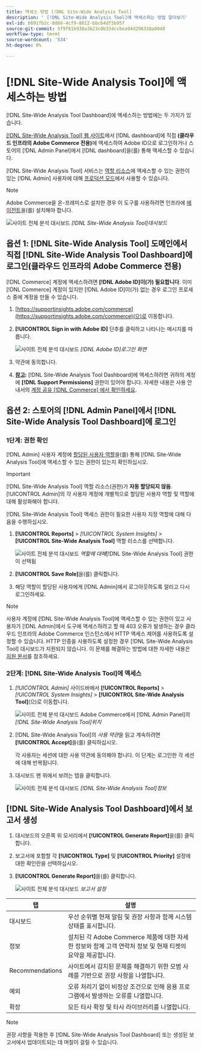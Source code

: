 ```yaml
---
title: 액세스 방법 [!DNL Site-Wide Analysis Tool]
description: ' [!DNL Site-Wide Analysis Tool]에 액세스하는 방법 알아보기'
exl-id: b691fb2c-8d66-4cf9-8612-bbcb4df5b95f
source-git-commit: 5f9f81b930a3b23c0b334ccbea94d296338a0048
workflow-type: tm+mt
source-wordcount: '534'
ht-degree: 0%

---
```


# [!DNL Site-Wide Analysis Tool]에 액세스하는 방법

[!DNL Site-Wide Analysis Tool Dashboard]에 액세스하는 방법에는 두 가지가 있습니다.

[[!DNL Site-Wide Analysis Tool] 웹 사이트](https://supportinsights.adobe.com/commerce)에서 [!DNL dashboard]에 직접 **(클라우드 인프라의 Adobe Commerce 전용)**&#x200B;에 액세스하여 Adobe ID으로 로그인하거나 스토어의 [!DNL Admin Panel]에서 [!DNL dashboard]을(를) 통해 액세스할 수 있습니다.

[!DNL Site-Wide Analysis Tool] 서비스는 [역할 리소스](https://docs.magento.com/user-guide/system/permissions-user-roles.html)에 액세스할 수 있는 권한이 있는 [!DNL Admin] 사용자에 대해 [프로덕션 모드](https://docs.magento.com/user-guide/magento/installation-modes.html)에서 사용할 수 있습니다.

>[!NOTE]
>
>Adobe Commerce을 온-프레미스로 설치한 경우 이 도구를 사용하려면 인프라에 [에이전트](../site-wide-analysis-tool/installation.md)을(를) 설치해야 합니다.

![사이트 전체 분석 대시보드](../../assets/tools/site-wide-analysis-tool-dashboard.png)
*[!DNL Site-Wide Analysis Tool]대시보드*

## 옵션 1: [!DNL Site-Wide Analysis Tool] 도메인에서 직접 [!DNL Site-Wide Analysis Tool Dashboard]에 로그인(클라우드 인프라의 Adobe Commerce 전용)

[!DNL Commerce] 계정에 액세스하려면 **[!DNL Adobe ID]이(가) 필요합니다**.
이미 [!DNL Commerce] 계정이 있지만 [!DNL Adobe ID]이(가) 없는 경우 로그인 프로세스 중에 계정을 만들 수 있습니다.

1. [https://supportinsights.adobe.com/commerce](https://supportinsights.adobe.com/commerce)(으)로 이동합니다.

1. **[!UICONTROL Sign in with Adobe ID]** 단추를 클릭하고 나타나는 메시지를 따릅니다.

   ![사이트 전체 분석 대시보드](../../assets/tools/adobe-id-login.jpg)
   *[!DNL Adobe ID]로그인 화면*

1. 약관에 동의합니다.

1. **<u>참고</u>:** [!DNL Site-Wide Analysis Tool Dashboard]에 액세스하려면 귀하의 계정에 **[!DNL Support Permissions]** 권한이 있어야 합니다.
자세한 내용은 사용 안내서의 [계정 공유 [!DNL Commerce] 에서 확인하세요](https://experienceleague.adobe.com/docs/commerce-admin/start/commerce-account/commerce-account-share.html).

## 옵션 2: 스토어의 [!DNL Admin Panel]에서 [!DNL Site-Wide Analysis Tool Dashboard]에 로그인

### 1단계: 권한 확인

[!DNL Admin] 사용자 계정에 [할당된 사용자 역할](https://docs.magento.com/user-guide/system/permissions-user-roles.html)을(를) 통해 [!DNL Site-Wide Analysis Tool]에 액세스할 수 있는 권한이 있는지 확인하십시오.

>[!IMPORTANT]
>
>[!DNL Site-Wide Analysis Tool] 역할 리소스(권한)가 **자동 할당되지 않음**. [!UICONTROL Admin]의 각 사용자 계정에 개별적으로 할당된 사용자 역할 및 역할에 대해 활성화해야 합니다.

[!DNL Site-Wide Analysis Tool] 액세스 권한이 필요한 사용자 지정 역할에 대해 다음을 수행하십시오.

1. **[!UICONTROL Reports]** > *[!UICONTROL System Insights]* > **[!UICONTROL Site-Wide Analysis Tool]** 역할 리소스를 선택합니다.

   ![사이트 전체 분석 대시보드](../../assets/tools/swat-role-access.png)
   *역할에 대해*[!DNL Site-Wide Analysis Tool] 권한이 선택됨

1. **[!UICONTROL Save Role]**&#x200B;을(를) 클릭합니다.

1. 해당 역할이 할당된 사용자에게 [!DNL Admin]에서 로그아웃하도록 알리고 다시 로그인하세요.

>[!NOTE]
>
>사용자 계정에 [!DNL Site-Wide Analysis Tool]에 액세스할 수 있는 권한이 있고 사용자가 [!DNL Admin]에서 도구에 액세스하려고 할 때 403 오류가 발생하는 경우 클라우드 인프라의 Adobe Commerce 인스턴스에서 HTTP 액세스 제어를 사용하도록 설정할 수 있습니다. HTTP 인증을 사용하도록 설정한 경우 [!DNL Site-Wide Analysis Tool] 대시보드가 지원되지 않습니다. 이 문제를 해결하는 방법에 대한 자세한 내용은 [지원 문서](https://support.magento.com/hc/en-us/articles/360057400172-403-errors-when-accessing-Site-Wide-Analysis-Tool-on-Magento?_ga=2.168901729.117144580.1649172612-1623400270.1640858671)를 참조하세요.

### 2단계: [!DNL Site-Wide Analysis Tool]에 액세스

1. *[!UICONTROL Admin]* 사이드바에서 **[!UICONTROL Reports]** > *[!UICONTROL System Insights]* > **[!UICONTROL Site-Wide Analysis Tool]**(으)로 이동합니다.

   ![사이트 전체 분석 대시보드](../../assets/tools/ac-admin-panel-marked.jpg)
   Adobe Commerce에서 [!DNL Admin Panel]의 *[!DNL Site-Wide Analysis Tool]위치*

1. [!DNL Site-Wide Analysis Tool]의 *사용 약관*&#x200B;을 읽고 계속하려면 **[!UICONTROL Accept]**&#x200B;을(를) 클릭하십시오.

   각 사용자는 세션에 대한 사용 약관에 동의해야 합니다. 이 단계는 로그인한 각 세션에 대해 반복됩니다.


1. 대시보드 맨 위에서 보려는 탭을 클릭합니다.

   ![사이트 전체 분석 대시보드](../../assets/tools/swat-information-tab.png)
   *[!DNL Site-Wide Analysis Tool]정보*

## [!DNL Site-Wide Analysis Tool Dashboard]에서 보고서 생성

1. 대시보드의 오른쪽 위 모서리에서 **[!UICONTROL Generate Report]**&#x200B;을(를) 클릭합니다.

1. 보고서에 포함할 각 **[!UICONTROL Type]** 및 **[!UICONTROL Priority]** 설정에 대한 확인란을 선택하십시오.

1. **[!UICONTROL Generate Report]**&#x200B;을(를) 클릭합니다.

   ![사이트 전체 분석 대시보드](../../assets/tools/swat-report-settings.png)
   *보고서 설정*

| 탭 | 설명 |
| --- | --- |
| 대시보드 | 우선 순위별 현재 알림 및 권장 사항과 함께 시스템 상태를 표시합니다. |
| 정보 | 설치된 각 Adobe Commerce 제품에 대한 자세한 정보와 함께 고객 연락처 정보 및 현재 티켓의 요약을 제공합니다. |
| Recommendations | 사이트에서 감지된 문제를 해결하기 위한 모범 사례를 기반으로 권장 사항을 나열합니다. |
| 예외 | 오류 처리기 없이 비정상 조건으로 인해 응용 프로그램에서 발생하는 오류를 나열합니다. |
| 확장 | 모든 타사 확장 및 타사 라이브러리를 나열합니다. |

>[!NOTE]
>
>권장 사항을 적용한 후 [!DNL Site-Wide Analysis Tool Dashboard] 또는 생성된 보고서에서 업데이트되는 데 며칠이 걸릴 수 있습니다.
